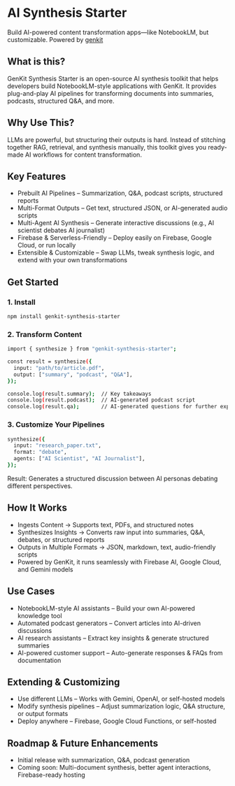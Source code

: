 # AI Synthesis Starter  
Build AI-powered content transformation apps—like NotebookLM, but customizable. Powered by [genkit](https://firebase.google.com/docs/genkit)

## What is this?  
GenKit Synthesis Starter is an open-source AI synthesis toolkit that helps developers build NotebookLM-style applications with GenKit. It provides plug-and-play AI pipelines for transforming documents into summaries, podcasts, structured Q&A, and more.  

## Why Use This?  
LLMs are powerful, but structuring their outputs is hard. Instead of stitching together RAG, retrieval, and synthesis manually, this toolkit gives you ready-made AI workflows for content transformation.  

## Key Features  
- Prebuilt AI Pipelines – Summarization, Q&A, podcast scripts, structured reports  
- Multi-Format Outputs – Get text, structured JSON, or AI-generated audio scripts  
- Multi-Agent AI Synthesis – Generate interactive discussions (e.g., AI scientist debates AI journalist)  
- Firebase & Serverless-Friendly – Deploy easily on Firebase, Google Cloud, or run locally  
- Extensible & Customizable – Swap LLMs, tweak synthesis logic, and extend with your own transformations  

## Get Started  

### 1. Install  
```bash
npm install genkit-synthesis-starter
```
### 2. Transform Content 
```bash
import { synthesize } from "genkit-synthesis-starter";

const result = synthesize({
  input: "path/to/article.pdf",
  output: ["summary", "podcast", "Q&A"],
});

console.log(result.summary);  // Key takeaways
console.log(result.podcast);  // AI-generated podcast script
console.log(result.qa);       // AI-generated questions for further exploration
```

### 3. Customize Your Pipelines
```bash
synthesize({
  input: "research_paper.txt",
  format: "debate",
  agents: ["AI Scientist", "AI Journalist"],
});
```

Result: Generates a structured discussion between AI personas debating different perspectives.

## How It Works
- Ingests Content → Supports text, PDFs, and structured notes
- Synthesizes Insights → Converts raw input into summaries, Q&A, debates, or structured reports
- Outputs in Multiple Formats → JSON, markdown, text, audio-friendly scripts
- Powered by GenKit, it runs seamlessly with Firebase AI, Google Cloud, and Gemini models

## Use Cases
- NotebookLM-style AI assistants – Build your own AI-powered knowledge tool
- Automated podcast generators – Convert articles into AI-driven discussions  
- AI research assistants – Extract key insights & generate structured summaries
- AI-powered customer support – Auto-generate responses & FAQs from documentation

## Extending & Customizing
- Use different LLMs – Works with Gemini, OpenAI, or self-hosted models
- Modify synthesis pipelines – Adjust summarization logic, Q&A structure, or output formats
- Deploy anywhere – Firebase, Google Cloud Functions, or self-hosted

## Roadmap & Future Enhancements
- Initial release with summarization, Q&A, podcast generation
- Coming soon: Multi-document synthesis, better agent interactions, Firebase-ready hosting
